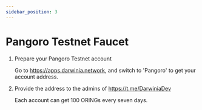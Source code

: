 ```yaml
---
sidebar_position: 3
---
```


# Pangoro Testnet Faucet

1. Prepare your Pangoro Testnet account

    Go to https://apps.darwinia.network, and switch to 'Pangoro' to get your account address.

2. Provide the address to the admins of https://t.me/DarwiniaDev

    Each account can get 100 ORINGs every seven days.
 